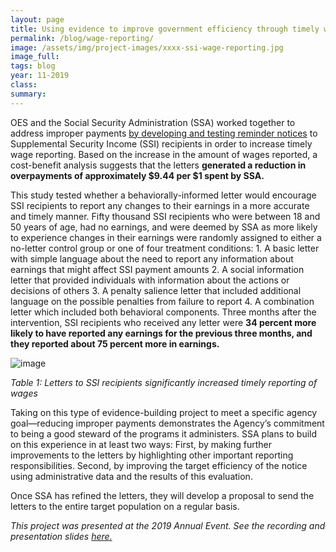 ```yaml
---
layout: page
title: Using evidence to improve government efficiency through timely wage reporting
permalink: /blog/wage-reporting/
image: /assets/img/project-images/xxxx-ssi-wage-reporting.jpg
image_full: 
tags: blog
year: 11-2019
class:
summary: 
---
```


OES and the Social Security Administration (SSA) worked together to address improper payments <a href="https://oes.gsa.gov/projects/ssi-wage-reporting/">by developing and testing reminder notices</a> to Supplemental Security Income (SSI) recipients in order to increase timely wage reporting. Based on the increase in the amount of wages reported, a cost-benefit analysis suggests that the letters **generated a reduction in overpayments of approximately $9.44 per $1 spent by SSA.**

This study tested whether a behaviorally-informed letter would encourage SSI recipients to report any changes to their earnings in a more accurate and timely manner. Fifty thousand SSI recipients who were between 18 and 50 years of age, had no earnings, and were deemed by SSA as more likely to experience changes in their earnings were randomly assigned to either a no-letter control group or one of four treatment conditions: 
    1. A basic letter with simple language about the need to report any information about earnings that might affect SSI payment amounts
    2. A social information letter that provided individuals with information about the actions or decisions of others
    3. A penalty salience letter that included additional language on the possible penalties from failure to report
    4. A combination letter which included both behavioral components. 
 Three months after the intervention, SSI recipients who received any letter were **34 percent more likely to have reported any earnings for the previous three months, and they reported about 75 percent more in earnings.**

![image]({{site.baseurl}}/assets/img/project-images/blog3table1.png)

*Table 1: Letters to SSI recipients significantly increased timely reporting of wages*

Taking on this type of evidence-building project to meet a specific agency goal—reducing improper payments demonstrates the Agency’s commitment to being a good steward of the programs it administers. SSA plans to build on this experience in at least two ways: 
First, by making further improvements to the letters by highlighting other important reporting responsibilities. 
Second, by improving the target efficiency of the notice using administrative data and the results of this evaluation. 

Once SSA has refined the letters, they will develop a proposal to send the letters to the entire target population on a regular basis.  

*This project was presented at the 2019 Annual Event. See the recording and presentation slides <a href="https://oes.gsa.gov/2019annualevent/">here.</a>*
